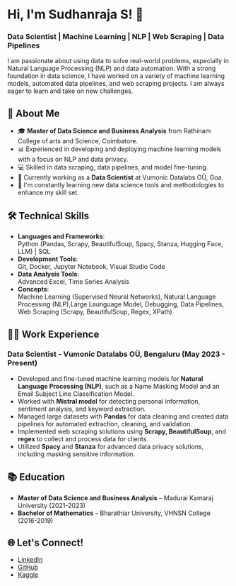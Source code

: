# Hi, I'm Sudhanraja S! 👋  
### Data Scientist | Machine Learning | NLP | Web Scraping | Data Pipelines

I am passionate about using data to solve real-world problems, especially in Natural Language Processing (NLP) and data automation. With a strong foundation in data science, I have worked on a variety of machine learning models, automated data pipelines, and web scraping projects. I am always eager to learn and take on new challenges.

## 🌟 About Me
- 🎓 **Master of Data Science and Business Analysis** from Rathinam College of arts and Science, Coimbatore.
- 📊 Experienced in developing and deploying machine learning models with a focus on NLP and data privacy.
- 💻 Skilled in data scraping, data pipelines, and model fine-tuning.
- 🚀 Currently working as a **Data Scientist** at Vumonic Datalabs OÜ, Goa.
- 🌱 I'm constantly learning new data science tools and methodologies to enhance my skill set.

## 🛠 Technical Skills
- **Languages and Frameworks**:  
  Python (Pandas, Scrapy, BeautifulSoup, Spacy, Stanza, Hugging Face, LLM) | SQL
- **Development Tools**:  
  Git, Docker, Jupyter Notebook, Visual Studio Code  
- **Data Analysis Tools**:  
  Advanced Excel, Time Series Analysis  
- **Concepts**:  
  Machine Learning (Supervised Neural Networks), Natural Language Processing (NLP),Large Launguage Model, Debugging, Data Pipelines, Web Scraping (Scrapy, BeautifulSoup, Regex, XPath)

## 👷‍♂️ Work Experience
### Data Scientist - Vumonic Datalabs OÜ, Bengaluru (May 2023 - Present)
- Developed and fine-tuned machine learning models for **Natural Language Processing (NLP)**, such as a Name Masking Model and an Email Subject Line Classification Model.
- Worked with **Mistral model** for detecting personal information, sentiment analysis, and keyword extraction.
- Managed large datasets with **Pandas** for data cleaning and created data pipelines for automated extraction, cleaning, and validation.
- Implemented web scraping solutions using **Scrapy, BeautifulSoup**, and **regex** to collect and process data for clients.
- Utilized **Spacy** and **Stanza** for advanced data privacy solutions, including masking sensitive information.


## 📚 Education
- **Master of Data Science and Business Analysis** – Madurai Kamaraj University (2021-2023)
- **Bachelor of Mathematics** – Bharathiar University, VHNSN College (2016-2019)

## 🌐 Let's Connect!
- [LinkedIn](https://www.linkedin.com/in/sudhanraja-s-22a386225)
- [GitHub](https://github.com/sudhanraja16)
- [Kaggle](https://www.kaggle.com/sudhanraja)

